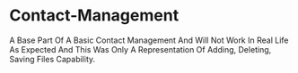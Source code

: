 # Contact-Management
A Base Part Of A Basic Contact Management And Will Not Work In Real Life As Expected And This Was Only A Representation Of Adding, Deleting, Saving Files Capability.
